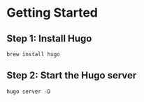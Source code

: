 # Getting Started

## Step 1: Install Hugo

```
brew install hugo

```

## Step 2: Start the Hugo server

```
hugo server -D
```
